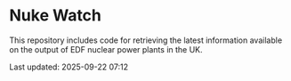 # Nuke Watch

This repository includes code for retrieving the latest information available on the output of EDF nuclear power plants in the UK.

Last updated: 2025-09-22 07:12